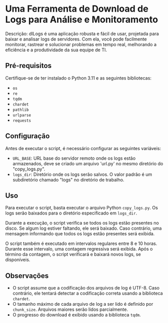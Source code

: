 # Uma Ferramenta de Download de Logs para Análise e Monitoramento

Descrição: dlLogs é uma aplicação robusta e fácil de usar, projetada para baixar e analisar logs de servidores. Com ela, você pode facilmente monitorar, rastrear e solucionar problemas em tempo real, melhorando a eficiência e a produtividade da sua equipe de TI.

## Pré-requisitos

Certifique-se de ter instalado o Python 3.11 e as seguintes bibliotecas:

- `os`
- `re`
- `tqdm`
- `chardet`
- `pathlib`
- `urlparse`
- `requests`


## Configuração

Antes de executar o script, é necessário configurar as seguintes variáveis:

- `URL_BASE`: URL base do servidor remoto onde os logs estão armazenados, deve se criado um arquivo 'url.py' no mesmo diretório do "copy_logs.py".
- `logs_dir`: Diretório onde os logs serão salvos. O valor padrão é um subdiretório chamado "logs" no diretório de trabalho.

## Uso

Para executar o script, basta executar o arquivo Python `copy_logs.py`. Os logs serão baixados para o diretório especificado em `logs_dir`.

Durante a execução, o script verifica se todos os logs estão presentes no disco. Se algum log estiver faltando, ele será baixado. Caso contrário, uma mensagem informando que todos os logs estão presentes será exibida.

O script também é executado em intervalos regulares entre 8 e 10 horas. Durante esse intervalo, uma contagem regressiva será exibida. Após o término da contagem, o script verificará e baixará novos logs, se disponíveis.

## Observações

- O script assume que a codificação dos arquivos de log é UTF-8. Caso contrário, ele tentará detectar a codificação correta usando a biblioteca `chardet`.
- O tamanho máximo de cada arquivo de log a ser lido é definido por `chunk_size`. Arquivos maiores serão lidos parcialmente.
- O progresso do download é exibido usando a biblioteca `tqdm`.

